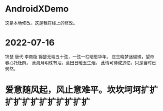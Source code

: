 # AndroidXDemo

这是本地修改。这是我在线上的修改。

# 2022-07-16
锦瑟 
唐代·李商隐
锦瑟无端五十弦，一弦一柱暗思华年。
庄生晓梦迷蝴蝶，望帝春心托杜鹃。
沧海月明珠有泪，蓝田日暖玉生烟。
此情可待成追忆，只是当时已惘然。

# 爱意随风起，风止意难平。坎坎坷坷扩扩扩扩扩扩扩扩扩扩扩扩
